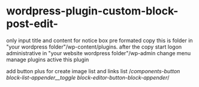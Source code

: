 # wordpress-plugin-custom-block-post-edit-
only input title and content for notice box pre formated
copy this is folder in "your wordpress folder"/wp-content/plugins.
after the copy start logon administrative in "your website wordpress folder"/wp-admin
change menu manage plugins active this plugin

add button plus for create image list
and links list
/*components-button block-list-appender__toggle block-editor-button-block-appender*/
